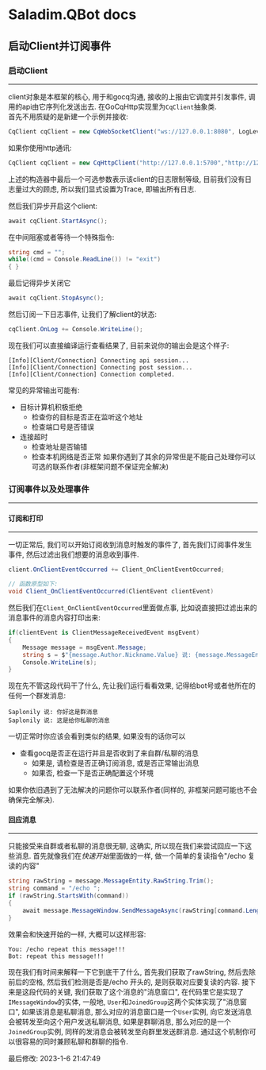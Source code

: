 # Saladim.QBot docs

## 启动Client并订阅事件
### 启动Client
---
client对象是本框架的核心, 用于和gocq沟通, 接收的上报由它调度并引发事件, 调用的api由它序列化发送出去. 在GoCqHttp实现里为`CqClient`抽象类.  
首先不用质疑的是新建一个示例并接收:
```cs
CqClient cqClient = new CqWebSocketClient("ws://127.0.0.1:8080", LogLevel.Trace);
```
如果你使用http通讯:
```cs
CqClient cqClient = new CqHttpClient("http://127.0.0.1:5700","http://127.0.0.1:5701", LogLevel.Trace);
```

上述的构造器中最后一个可选参数表示该client的日志限制等级, 目前我们没有日志量过大的顾虑, 所以我们显式设置为Trace, 即输出所有日志.

然后我们异步开启这个client:
```cs
await cqClient.StartAsync();
```
在中间阻塞或者等待一个特殊指令:
```cs
string cmd = "";
while((cmd = Console.ReadLine()) != "exit")
{ }
```
最后记得异步关闭它
```cs
await cqClient.StopAsync();
```
然后订阅一下日志事件, 让我们了解client的状态:
```cs
cqClient.OnLog += Console.WriteLine();
```
现在我们可以直接编译运行查看结果了, 目前来说你的输出会是这个样子:
```log
[Info][Client/Connection] Connecting api session...
[Info][Client/Connection] Connecting post session...
[Info][Client/Connection] Connection completed.
```
常见的异常输出可能有:
- 目标计算机积极拒绝
    - 检查你的目标是否正在监听这个地址
    - 检查端口号是否错误
- 连接超时
    - 检查地址是否输错
    - 检查本机网络是否正常
如果你遇到了其余的异常但是不能自己处理你可以可选的联系作者(非框架问题不保证完全解决)

### 订阅事件以及处理事件
---
#### 订阅和打印
---
一切正常后, 我们可以开始订阅收到消息时触发的事件了, 
首先我们订阅事件发生事件, 然后过滤出我们想要的消息收到事件.
```cs
client.OnClientEventOccurred += Client_OnClientEventOccurred;

// 函数原型如下:
void Client_OnClientEventOccurred(ClientEvent clientEvent)
```
然后我们在`Client_OnClientEventOccurred`里面做点事, 比如说直接把过滤出来的消息事件的消息内容打印出来:
```cs
if(clientEvent is ClientMessageReceivedEvent msgEvent)
{
    Message message = msgEvent.Message;
    string s = $"{message.Author.Nickname.Value} 说: {message.MessageEntity.RawString}";
    Console.WriteLine(s);
}
```
现在先不管这段代码干了什么, 先让我们运行看看效果, 记得给bot号或者他所在的任何一个群发消息:
```log
Saplonily 说: 你好这是群消息
Saplonily 说: 这是给你私聊的消息
```
一切正常时你应该会看到类似的结果, 如果没有的话你可以
- 查看gocq是否正在运行并且是否收到了来自群/私聊的消息
    - 如果是, 请检查是否正确订阅消息, 或是否正常输出消息
    - 如果否, 检查一下是否正确配置这个环境

如果你依旧遇到了无法解决的问题你可以联系作者(同样的, 非框架问题可能也不会确保完全解决).

#### 回应消息
---
只能接受来自群或者私聊的消息很无聊, 这确实, 所以现在我们来尝试回应一下这些消息.
首先就像我们在*快速开始*里面做的一样, 做一个简单的复读指令"/echo 复读的内容"
```cs
string rawString = message.MessageEntity.RawString.Trim();
string command = "/echo ";
if (rawString.StartsWith(command))
{
    await message.MessageWindow.SendMessageAsync(rawString[command.Length..]);
}
```
效果会和快速开始的一样, 大概可以这样形容:
```
You: /echo repeat this message!!!
Bot: repeat this message!!!
```
现在我们有时间来解释一下它到底干了什么, 首先我们获取了rawString, 然后去除前后的空格, 然后我们检测是否是/echo 开头的, 是则获取对应要复读的内容. 
接下来是这段代码的关键, 我们获取了这个消息的"消息窗口", 在代码里它是实现了`IMessageWindow`的实体, 一般地, `User`和`JoinedGroup`这两个实体实现了"消息窗口", 如果该消息是私聊消息, 那么对应的消息窗口是一个`User`实例, 向它发送消息会被转发至向这个用户发送私聊消息, 如果是群聊消息, 那么对应的是一个`JoinedGroup`实例, 同样的发消息会被转发至向群里发送群消息. 通过这个机制你可以很容易的同时兼顾私聊和群聊的指令. 

最后修改: 2023-1-6 21:47:49